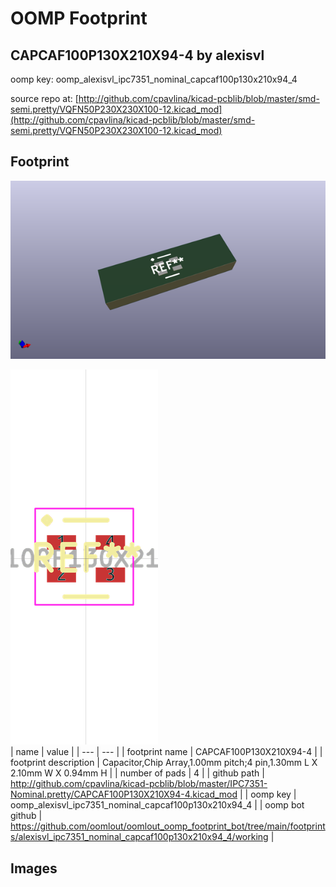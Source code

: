 # OOMP Footprint  
## CAPCAF100P130X210X94-4  by alexisvl  
  
oomp key: oomp_alexisvl_ipc7351_nominal_capcaf100p130x210x94_4  
  
source repo at: [http://github.com/cpavlina/kicad-pcblib/blob/master/smd-semi.pretty/VQFN50P230X230X100-12.kicad_mod](http://github.com/cpavlina/kicad-pcblib/blob/master/smd-semi.pretty/VQFN50P230X230X100-12.kicad_mod)  
## Footprint  
  
[![working_kicad_pcb_3d.png](working_kicad_pcb_3d_600.png)](working_kicad_pcb_3d.png)  
  
[![working.png](working_600.png)](working.png)  
| name | value | 
| --- | --- | 
| footprint name | CAPCAF100P130X210X94-4 | 
| footprint description | Capacitor,Chip Array,1.00mm pitch;4 pin,1.30mm L X 2.10mm W X 0.94mm H | 
| number of pads | 4 | 
| github path | http://github.com/cpavlina/kicad-pcblib/blob/master/IPC7351-Nominal.pretty/CAPCAF100P130X210X94-4.kicad_mod | 
| oomp key | oomp_alexisvl_ipc7351_nominal_capcaf100p130x210x94_4 | 
| oomp bot github | https://github.com/oomlout/oomlout_oomp_footprint_bot/tree/main/footprints/alexisvl_ipc7351_nominal_capcaf100p130x210x94_4/working | 
## Images  
